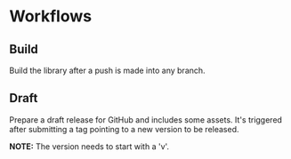 # Workflows

## Build

Build the library after a push is made into any branch.

## Draft

Prepare a draft release for GitHub and includes some assets. It's triggered after
submitting a tag pointing to a new version to be released.

**NOTE:** The version needs to start with a 'v'.
